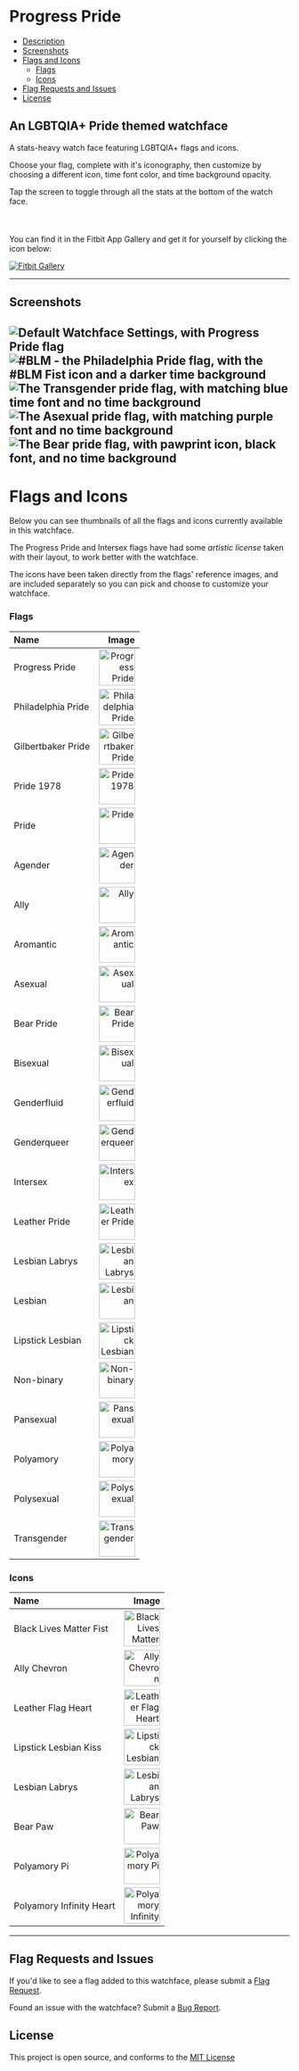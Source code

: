# Progress Pride
  - [Description](#an-lgbtqia-pride-themed-watchface)
  - [Screenshots](#screenshots)
  - [Flags and Icons](#flags-and-icons)
    - [Flags](#flags)
    - [Icons](#icons)
  - [Flag Requests and Issues](#flag-requests-and-issues)
  - [License](#license)

An LGBTQIA+ Pride themed watchface
---

A stats-heavy watch face featuring LGBTQIA+ flags and icons.

Choose your flag, complete with it's iconography, then customize by choosing a different icon, time font color, and time background opacity.

Tap the screen to toggle through all the stats at the bottom of the watch face.
<br />
<br />
<br />
<br />
You can find it in the Fitbit App Gallery and get it for yourself by clicking the icon below:

[![Fitbit Gallery](https://img.shields.io/static/v1?logo=fitbit&label=Fitbit&message=Gallery&color=00B0B9&style=for-the-badge)](https://gallery.fitbit.com/details/2d371384-a08e-4181-994c-f7522f848807)

---
## Screenshots
![Default Watchface Settings, with Progress Pride flag](screenshots/default.png)
![#BLM - the Philadelphia Pride flag, with the #BLM Fist icon and a darker time background](screenshots/blm-darkerbg.png)
![The Transgender pride flag, with matching blue time font and no time background](screenshots/transgender-bluefont.png)
![The Asexual pride flag, with matching purple font and no time background](screenshots/ace-purplefont-24hr.png)
![The Bear pride flag, with pawprint icon, black font, and no time background](screenshots/bear-12hr.png)
---
# Flags and Icons
Below you can see thumbnails of all the flags and icons currently available in this watchface. 

The Progress Pride and Intersex flags have had some _artistic license_ taken with their layout, to work better with the watchface.

The icons have been taken directly from the flags' reference images, and are included separately so you can pick and choose to customize your watchface.

### Flags
| Name | Image |
| :--- | ---: |
| Progress Pride | <img src="resources/flags/ProgressPride.png" width="65px" alt="Progress Pride" /> |
| Philadelphia Pride | <img src="resources/flags/PhiladelphiaPride.png" width="65px" alt="Philadelphia Pride" /> |
| Gilbertbaker Pride | <img src="resources/flags/GilbertBakerPride.png" width="65px" alt="Gilbertbaker Pride" /> |
| Pride 1978 | <img src="resources/flags/Pride1978.png" width="65px" alt="Pride 1978" /> |
| Pride | <img src="resources/flags/Pride.png" width="65px" alt="Pride" /> |
| Agender | <img src="resources/flags/Agender.png" width="65px" alt="Agender" /> |
| Ally | <img src="resources/flags/Ally.png" width="65px" alt="Ally" /> |
| Aromantic | <img src="resources/flags/Aromantic.png" width="65px" alt="Aromantic" /> |
| Asexual | <img src="resources/flags/Asexual.png" width="65px" alt="Asexual" /> |
| Bear Pride | <img src="resources/flags/BearPride.png" width="65px" alt="Bear Pride" /> |
| Bisexual | <img src="resources/flags/Bisexual.png" width="65px" alt="Bisexual" /> |
| Genderfluid | <img src="resources/flags/Genderfluid.png" width="65px" alt="Genderfluid" /> |
| Genderqueer | <img src="resources/flags/Genderqueer.png" width="65px" alt="Genderqueer" /> |
| Intersex | <img src="resources/flags/Intersex.png" width="65px" alt="Intersex" /> |
| Leather Pride | <img src="resources/flags/LeatherPride.png" width="65px" alt="Leather Pride" /> |
| Lesbian Labrys | <img src="resources/flags/LesbianLabrys.png" width="65px" alt="Lesbian Labrys" /> |
| Lesbian | <img src="resources/flags/Lesbian.png" width="65px" alt="Lesbian" /> |
| Lipstick Lesbian | <img src="resources/flags/LipstickLesbian.png" width="65px" alt="Lipstick Lesbian" /> |
| Non-binary | <img src="resources/flags/Non-binary.png" width="65px" alt="Non-binary" /> |
| Pansexual | <img src="resources/flags/Pansexual.png" width="65px" alt="Pansexual" /> |
| Polyamory | <img src="resources/flags/Polyamory.png" width="65px" alt="Polyamory" /> |
| Polysexual | <img src="resources/flags/Polysexual.png" width="65px" alt="Polysexual" /> |
| Transgender | <img src="resources/flags/Transgender.png" width="65px" alt="Transgender" /> |

### Icons
| Name | Image |
| :--- | ---: |
| Black Lives Matter Fist | <img src="resources/icons/BLM.png" width="65px" alt="Black Lives Matter Fist" />|
| Ally Chevron | <img src="resources/icons/Ally.png" width="65px" alt="Ally Chevron" />|
| Leather Flag Heart | <img src="resources/icons/Heart.png" width="65px" alt="Leather Flag Heart" />|
| Lipstick Lesbian Kiss | <img src="resources/icons/Kiss.png" width="65px" alt="Lipstick Lesbian Kiss" />|
| Lesbian Labrys | <img src="resources/icons/Labrys.png" width="65px" alt="Lesbian Labrys" />|
| Bear Paw | <img src="resources/icons/Paw.png" width="65px" alt="Bear Paw" />|
| Polyamory Pi | <img src="resources/icons/Pi.png" width="65px" alt="Polyamory Pi" />|
| Polyamory Infinity Heart | <img src="resources/icons/InfinityHeart.png" width="65px" alt="Polyamory Infinity Heart" />|



---
## Flag Requests and Issues
If you'd like to see a flag added to this watchface, please submit a [Flag Request](https://github.com/bjhawk/fitbit-clockface-progress/issues/new?assignees=&labels=flag-request&template=flag-request.md&title=).

Found an issue with the watchface? Submit a [Bug Report](https://github.com/bjhawk/fitbit-clockface-progress/issues/new?assignees=&labels=bug&template=bug_report.md&title=).

## License
This project is open source, and conforms to the [MIT License](https://github.com/bjhawk/fitbit-clockface-progress/blob/main/LICENSE)